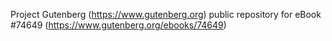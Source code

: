 Project Gutenberg (https://www.gutenberg.org) public repository for
eBook #74649 (https://www.gutenberg.org/ebooks/74649)
